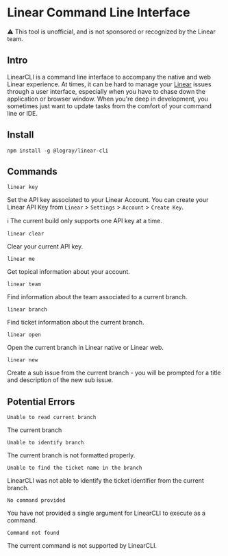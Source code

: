 # Linear Command Line Interface

⚠️ This tool is unofficial, and is not sponsored or recognized by the Linear team.

## Intro

LinearCLI is a command line interface to accompany the native and web Linear experience. At times, it can be hard to manage your [Linear](https://github.com/linear) issues through a user interface, especially when you have to chase down the application or browser window. When you're deep in development, you sometimes just want to update tasks from the comfort of your command line or IDE.

## Install

```
npm install -g @logray/linear-cli
```

## Commands
`linear key`

Set the API key associated to your Linear Account. You can create your Linear API Key from `Linear` > `Settings` > `Account` > `Create Key`. 

ℹ️ The current build only supports one API key at a time.

`linear clear`

Clear your current API key.

`linear me`

Get topical information about your account.

`linear team`

Find information about the team associated to a current branch.

`linear branch`

Find ticket information about the current branch.

`linear open`

Open the current branch in Linear native or Linear web.

`linear new`

Create a sub issue from the current branch - you will be prompted for a title and description of the new sub issue.

## Potential Errors

`Unable to read current branch`

The current branch 

`Unable to identify branch`

The current branch is not formatted properly.

`Unable to find the ticket name in the branch`

LinearCLI was not able to identify the ticket identifier from the current branch.

`No command provided`

You have not provided a single argument for LinearCLI to execute as a command.

`Command not found`

The current command is not supported by LinearCLI.